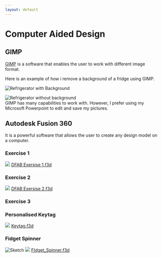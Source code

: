 ```yaml
---
layout: default
---
```


# Computer Aided Design  

## GIMP
[GIMP](https://www.gimp.org/) is a software that enables the user to work with different image format.  

Here is an example of how i remove a background of a fridge using GIMP.  

![Refrigerator with Background](https://raw.githubusercontent.com/refrigerated/EP1000/master/docs/images/refrigerator%20with%20background.png)  

![Refrigerator without background](https://raw.githubusercontent.com/refrigerated/EP1000/master/docs/images/refrigerator%20without%20background.png)  
GIMP has many capabilities to work with. However, I prefer using my Microsoft Powerpoint to edit and save my pictures.

## Autodesk Fusion 360
It is a powerful software that allows the user to create any design model on a computer.

### Exercise 1
![](https://raw.githubusercontent.com/refrigerated/EP1000/master/docs/images/Ex1.png)
[DFAB Exersise 1.f3d](https://github.com/refrigerated/EP1000/blob/master/DFAB%20Exercise%201%20v1.f3d)

### Exercise 2
![](https://raw.githubusercontent.com/refrigerated/EP1000/master/docs/images/Ex2.png)
[DFAB Exersise 2.f3d](https://github.com/refrigerated/EP1000/blob/master/DFAB%20Exercise%202%20v2.f3d)

### Exercise 3

### Personalised Keytag
![](https://raw.githubusercontent.com/refrigerated/EP1000/master/docs/images/keytag.png)
[Keytag.f3d](https://github.com/refrigerated/EP1000/blob/master/Name_Tag_Project_v5.f3d)


### Fidget Spinner  

![Sketch](https://raw.githubusercontent.com/refrigerated/EP1000/master/docs/images/fidgetsketch.jpeg)
![](https://raw.githubusercontent.com/refrigerated/EP1000/master/docs/images/Fidget%20Spinner.png)
[FIdget_Spinner.f3d](https://github.com/refrigerated/EP1000/blob/master/Fidget_Spinner.f3d) 




